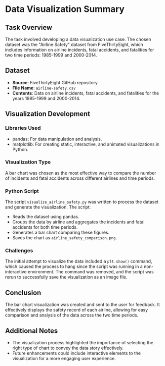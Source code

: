 # Data Visualization Summary

## Task Overview
The task involved developing a data visualization use case. The chosen dataset was the "Airline Safety" dataset from FiveThirtyEight, which includes information on airline incidents, fatal accidents, and fatalities for two time periods: 1985-1999 and 2000-2014.

## Dataset
- **Source**: FiveThirtyEight GitHub repository
- **File Name**: `airline-safety.csv`
- **Contents**: Data on airline incidents, fatal accidents, and fatalities for the years 1985-1999 and 2000-2014.

## Visualization Development
### Libraries Used
- pandas: For data manipulation and analysis.
- matplotlib: For creating static, interactive, and animated visualizations in Python.

### Visualization Type
A bar chart was chosen as the most effective way to compare the number of incidents and fatal accidents across different airlines and time periods.

### Python Script
The script `visualize_airline_safety.py` was written to process the dataset and generate the visualization. The script:
- Reads the dataset using pandas.
- Groups the data by airline and aggregates the incidents and fatal accidents for both time periods.
- Generates a bar chart comparing these figures.
- Saves the chart as `airline_safety_comparison.png`.

### Challenges
The initial attempt to visualize the data included a `plt.show()` command, which caused the process to hang since the script was running in a non-interactive environment. The command was removed, and the script was rerun to successfully save the visualization as an image file.

## Conclusion
The bar chart visualization was created and sent to the user for feedback. It effectively displays the safety record of each airline, allowing for easy comparison and analysis of the data across the two time periods.

## Additional Notes
- The visualization process highlighted the importance of selecting the right type of chart to convey the data story effectively.
- Future enhancements could include interactive elements to the visualization for a more engaging user experience.
